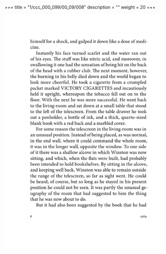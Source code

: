 +++
title = "1/ccc_000_099/00_09/008"
description = ""
weight = 20
+++

<img class="center-fit-jpg" src="/jpg_/out_jpg_1984__008.jpg" ></img>

